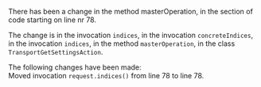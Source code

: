 There has been a change in the method masterOperation, in the section of code starting on line nr 78.
  
The change is in the invocation ```indices```, in the invocation ```concreteIndices```, in the invocation ```indices```, in the method ```masterOperation```, in the class ```TransportGetSettingsAction```.
  
The following changes have been made:  
Moved invocation ```request.indices()``` from line 78 to line 78.  
